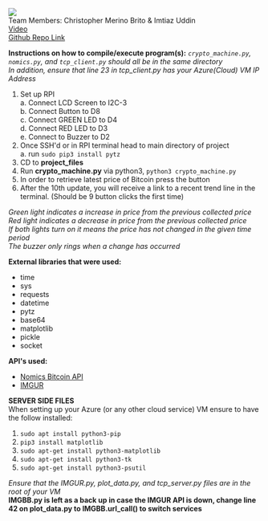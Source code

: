 ![](https://bitcoin.org/img/icons/logotop.svg?1637078881)  
Team Members: Christopher Merino Brito & Imtiaz Uddin  
[Video](example.com)  
[Github Repo Link](https://github.com/cmerino01/ee250-final-project)  

**Instructions on how to compile/execute program(s):**
*`crypto_machine.py`, `nomics.py`, and `tcp_client.py` should all be in the same directory*  
*In addition, ensure that line 23 in tcp_client.py has your Azure(Cloud) VM IP Address*  
1. Set up RPI  
    a. Connect LCD Screen to I2C-3  
    b. Connect Button to D8  
    c. Connect GREEN LED to D4  
    d. Connect RED LED to D3  
    e. Connect to Buzzer to D2  
2. Once SSH'd or in RPI terminal head to main directory of project  
    a. run `sudo pip3 install pytz`  
3. CD to **project_files**
4. Run **crypto_machine.py** via python3, `python3 crypto_machine.py`
5. In order to retrieve latest price of Bitcoin press the button
6. After the 10th update, you will receive a link to a recent trend line in the terminal. (Should be 9 button clicks the first time)  

*Green light indicates a increase in price from the previous collected price*  
*Red light indicates a decrease in price from the previous collected price*  
*If both lights turn on it means the price has not changed in the given time period*  
*The buzzer only rings when a change has occurred*  


**External libraries that were used:**
* time
* sys
* requests
* datetime
* pytz
* base64
* matplotlib
* pickle
* socket

**API's used:**
* [Nomics Bitcoin API](https://p.nomics.com/cryptocurrency-bitcoin-api)
* [IMGUR](https://api.imgur.com/)

**SERVER SIDE FILES**  
When setting up your Azure (or any other cloud service) VM ensure to have the follow installed:  
1. `sudo apt install python3-pip`
2. `pip3 install matplotlib`
3. `sudo apt-get install python3-matplotlib`
4. `sudo apt-get install python3-tk`
5. `sudo apt-get install python3-psutil`

*Ensure that the IMGUR.py, plot_data.py, and tcp_server.py files are in the root of your VM*  
**IMGBB.py is left as a back up in case the IMGUR API is down, change line 42 on plot_data.py to IMGBB.url_call() to switch services**  